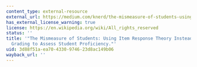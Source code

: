 ```yaml
---
content_type: external-resource
external_url: https://medium.com/knerd/the-mismeasure-of-students-using-item-response-theory-instead-of-traditional-grading-to-assess-b55188707ee5
has_external_license_warning: true
license: https://en.wikipedia.org/wiki/All_rights_reserved
status: ''
title: '"The Mismeasure of Students: Using Item Response Theory Instead of Traditional
  Grading to Assess Student Proficiency."'
uid: 3d88f51a-ea70-4330-9746-23d8ac149b06
wayback_url: ''
---
```

